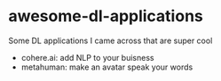 # awesome-dl-applications
Some DL applications I came across that are super cool 

- cohere.ai: add NLP to your buisness
- metahuman: make an avatar speak your words
